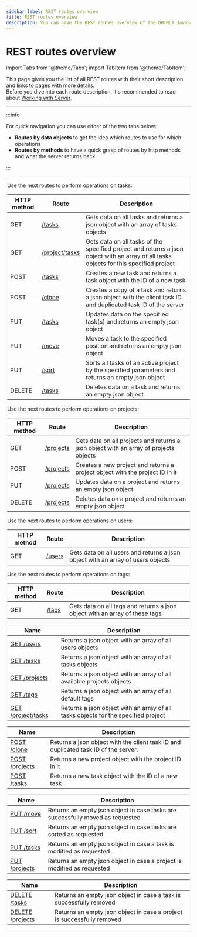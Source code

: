 ```yaml
---
sidebar_label: REST routes overview
title: REST routes overview
description: You can have the REST routes overview of the DHTMLX JavaScript To Do List library. Browse developer guides and API reference, try out code examples and live demos, and download a free 30-day evaluation version of DHTMLX To Do List.
---
```


# REST routes overview

import Tabs from '@theme/Tabs';
import TabItem from '@theme/TabItem';

This page gives you the list of all REST routes with their short description and links to pages with more details.<br> Before you dive into each route description, it's recommended to read about [Working with Server](guides/working_with_server.md).

---

:::info

For quick navigation you can use either of the two tabs below:

- **Routes by data objects** to get the idea which routes to use for which operations 
- **Routes by methods** to have a quick grasp of routes by http methods and what the server returns back

:::
<div style="border: solid #F8F8F8">
<Tabs>
<TabItem value="name" label="Routes by data objects">
<Tabs>
<TabItem value="tasks" label="tasks">
<p>Use the next routes to perform operations on tasks:</p>
<table>
<thead>
<tr>
<th>HTTP method</th>
<th>Route</th>
<th>Description</th>
</tr>
</thead>
<tbody>
<tr>
<td>GET</td>
<td><a href="../../../../api/rest_api/routes/get_routes/get_tasks"> /tasks</a></td>
<td>Gets data on all tasks and returns a json object with an array of tasks objects</td>
</tr>
<tr>
<td>GET</td>
<td><a href="../../../../api/rest_api/routes/get_routes/get_projecttasks"> /project/tasks</a></td>
<td>Gets data on all tasks of the specified project and returns a json object with an array of all tasks objects for this specified project</td>
</tr>
<tr>
<td>POST</td>
<td><a href="../../../../api/rest_api/routes/post_routes/post_tasks"> /tasks</a></td>
<td>Creates a new task and returns a task object with the ID of a new task</td>
</tr>
<tr>
<td>POST</td>
<td><a href="../../../../api/rest_api/routes/post_routes/post_clone"> /clone</a></td>
<td>Creates a copy of a task and returns a json object with the client task ID and duplicated task ID of the server</td>
</tr>
<tr>
<td>PUT</td>
<td><a href="../../../../api/rest_api/routes/put_routes/put_tasks"> /tasks</a></td>
<td>Updates data on the specified task(s) and returns an empty json object</td>
</tr>
<tr>
<td>PUT</td>
<td><a href="../../../../api/rest_api/routes/put_routes/put_move"> /move</a></td>
<td>Moves a task to the specified position and returns an empty json object</td>
</tr>
<tr>
<td>PUT</td>
<td><a href="../../../../api/rest_api/routes/put_routes/put_sort"> /sort</a></td>
<td>Sorts all tasks of an active project by the specified parameters and returns an empty json object</td>
</tr>
<tr>
<td>DELETE</td>
<td><a href="../../../../api/rest_api/routes/delete_routes/delete_tasks"> /tasks</a></td>
<td>Deletes data on a task and returns an empty json object</td>
</tr>

</tbody>
</table>
</TabItem>
<TabItem value="projects" label="projects">
<p>Use the next routes to perform operations on projects:</p>
<table>
<thead>
<tr>
<th>HTTP method</th>
<th>Route</th>
<th>Description</th>

</tr>
</thead>
<tbody>
<tr>
<td>GET</td>
<td><a href="../../../../api/rest_api/routes/get_routes/get_projects"> /projects</a></td>
<td>Gets data on all projects and returns a json object with an array of projects objects</td>
</tr>
<tr>
<td>POST</td>
<td ><a href="../../../../api/rest_api/routes/post_routes/post_projects"> /projects</a></td>
<td>Creates a new project and returns a project object with the project ID in it</td>
</tr>
<tr>
<td>PUT</td>
<td><a href="../../../../api/rest_api/routes/put_routes/put_projects"> /projects</a></td><td>Updates data on a project and returns an empty json object</td>
</tr>
<tr>
<td>DELETE</td>
<td><a href="../../../../api/rest_api/routes/delete_routes/delete_projects"> /projects</a></td>
<td>Deletes data on a project and returns an empty json object</td>
</tr>
</tbody>
</table>
</TabItem>

<TabItem value="users" label="users">
<p>Use the next routes to perform operations on users:</p>
<table>
<thead>
<tr>
<th>HTTP method</th>
<th>Route</th>
<th>Description</th>
</tr>
</thead>
<tbody>
<tr>
<td>GET</td>
<td><a href="../../../../api/rest_api/routes/get_routes/get_users"> /users</a></td>
<td>Gets data on all users and returns a json object with an array of users objects</td>
</tr>
</tbody>
</table>
</TabItem>

<TabItem value="tags" label="tags">
<p>Use the next routes to perform operations on tags:</p>
<table>
<thead>
<tr>
<th >HTTP method</th>
<th>Route</th>
<th >Description</th>
</tr>
</thead>
<tbody>
<tr>
<td>GET</td>
<td><a href="../../../../api/rest_api/routes/get_routes/get_tags"> /tags</a></td>
<td>Gets data on all tags and returns a json object with an array of these tags</td>
</tr>

</tbody>
</table>
</TabItem>

</Tabs>

</TabItem>

<TabItem value="method" label="Routes by methods">
<Tabs>
<TabItem value="GET" label="GET">
<table>
<thead>
<tr>
<th>Name</th>
<th>Description</th>
</tr>
</thead>
<tbody>
<tr>
<td><a href="../../../../api/rest_api/routes/get_routes/get_users">GET /users</a></td>
<td>Returns a json object with an array of all users objects</td>
</tr>
<tr>
<td><a href="../../../../api/rest_api/routes/get_routes/get_tasks">GET /tasks</a></td>
<td>Returns a json object with an array of all tasks objects</td>
</tr>
<tr>
<td><a href="../../../../api/rest_api/routes/get_routes/get_projects">GET /projects</a></td>
<td>Returns a json object with an array of all available projects objects</td>
</tr>
<tr>
<td><a href="../../../../api/rest_api/routes/get_routes/get_tags">GET /tags</a></td>
<td>Returns a json object with an array of all default tags</td>
</tr>
<tr>
<td><a href="../../../../api/rest_api/routes/get_routes/get_projecttasks">GET /project/tasks</a></td>
<td>Returns a json object with an array of all tasks objects for the specified project</td>
</tr>
</tbody>
</table>

</TabItem>
  
<TabItem value="POST" label="POST">   
<table>
<thead>
<tr>
<th>Name</th>
<th>Description</th>
</tr>
</thead>
<tbody>
<tr>
<td ><a href="../../../../api/rest_api/routes/post_routes/post_clone">POST /clone</a></td>
<td >Returns a json object with the client task ID and duplicated task ID of the server.</td>
</tr>
<tr>
<td><a href="../../../../api/rest_api/routes/post_routes/post_projects">POST /projects</a></td>
<td>Returns a new project object with the project ID in it</td>
</tr>
<tr>
<td><a href="../../../../api/rest_api/routes/post_routes/post_tasks">POST /tasks</a></td>
<td>Returns a new task object with the ID of a new task</td>
</tr>
</tbody>
</table>
</TabItem>
<TabItem value="PUT" label="PUT">
<table>
<thead>
<tr>
<th >Name</th>
<th >Description</th>
</tr>
</thead>
<tbody>
<tr>
<td ><a href="../../../../api/rest_api/routes/put_routes/put_move">PUT /move</a></td>
<td >Returns an empty json object in case tasks are successfully moved as requested</td>
</tr>
<tr>
<td ><a href="../../../../api/rest_api/routes/put_routes/put_sort">PUT /sort</a></td>
<td >Returns an empty json object in case tasks are sorted as requested</td>
</tr>
<tr>
<td><a href="../../../../api/rest_api/routes/put_routes/put_tasks">PUT /tasks</a></td>
<td>Returns an empty json object in case a task is modified as requested</td>
</tr>
<tr>
<td><a href="../../../../api/rest_api/routes/put_routes/put_projects">PUT /projects</a></td><td>Returns an empty json object in case a project is modified as requested</td>
</tr>
</tbody>
</table> 
</TabItem>
  
<TabItem value="DELETE" label="DELETE">
<table>
<thead>
<tr>
<th >Name</th>
<th >Description</th>
</tr>
</thead>
<tbody>
<tr>
<td><a href="../../../../api/rest_api/routes/delete_routes/delete_tasks">DELETE /tasks</a></td>
<td>Returns an empty json object in case a task is successfully removed</td>
</tr>
<tr>
<td ><a href="../../../../api/rest_api/routes/delete_routes/delete_projects">DELETE /projects</a></td>
<td >Returns an empty json object in case a project is successfully removed</td>
</tr>
</tbody>
</table>

</TabItem>
</Tabs>

</TabItem>
</Tabs>
</div>